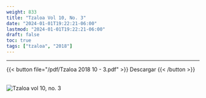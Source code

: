 ```yaml
---
weight: 833
title: "Tzaloa Vol 10, No. 3"
date: "2024-01-01T19:22:21-06:00"
lastmod: "2024-01-01T19:22:21-06:00"
draft: false
toc: true
tags: ["tzaloa", "2018"]
---
```

- - - - - - - - -
{{< button file="/pdf/Tzaloa 2018 10 - 3.pdf" >}}   Descargar {{< /button >}} 
######
![Tzaloa vol 10, no. 3](/images/portada/10-3.jpeg)